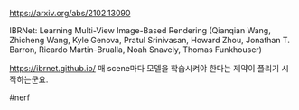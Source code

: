 https://arxiv.org/abs/2102.13090

IBRNet: Learning Multi-View Image-Based Rendering (Qianqian Wang, Zhicheng Wang, Kyle Genova, Pratul Srinivasan, Howard Zhou, Jonathan T. Barron, Ricardo Martin-Brualla, Noah Snavely, Thomas Funkhouser)

https://ibrnet.github.io/ 매 scene마다 모델을 학습시켜야 한다는 제약이 풀리기 시작하는군요.

#nerf